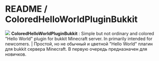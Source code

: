# README / ColoredHelloWorldPluginBukkit
![](https://goo.gl/w5kTUC)
**ColoredHelloWorldPluginBukkit** : Simple but not ordinary and colored "Hello World" plugin for bukkit Minecraft server. In primarily intended for newcomers. | Простой, но не обычный и цветной "Hello World" плагин для bukkit сервера Minecraft. В первую очередь предназначен для новичков.
